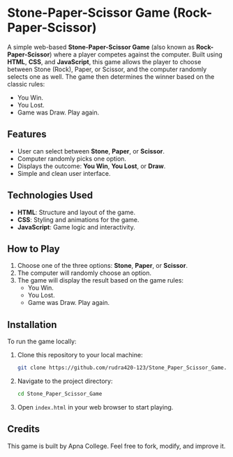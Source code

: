 # Stone-Paper-Scissor Game (Rock-Paper-Scissor)

A simple web-based **Stone-Paper-Scissor Game** (also known as **Rock-Paper-Scissor**) where a player competes against the computer. Built using **HTML**, **CSS**, and **JavaScript**, this game allows the player to choose between Stone (Rock), Paper, or Scissor, and the computer randomly selects one as well. The game then determines the winner based on the classic rules:

- You Win.
- You Lost.
- Game was Draw. Play again.

## Features
- User can select between **Stone**, **Paper**, or **Scissor**.
- Computer randomly picks one option.
- Displays the outcome: **You Win**, **You Lost**, or **Draw**.
- Simple and clean user interface.

## Technologies Used
- **HTML**: Structure and layout of the game.
- **CSS**: Styling and animations for the game.
- **JavaScript**: Game logic and interactivity.

## How to Play
1. Choose one of the three options: **Stone**, **Paper**, or **Scissor**.
2. The computer will randomly choose an option.
3. The game will display the result based on the game rules:
   - You Win.
   - You Lost.
   - Game was Draw. Play again.

## Installation
To run the game locally:

1. Clone this repository to your local machine:
   ```bash
   git clone https://github.com/rudra420-123/Stone_Paper_Scissor_Game.git
   ```
2. Navigate to the project directory:
   ```bash
   cd Stone_Paper_Scissor_Game
   ```
3. Open `index.html` in your web browser to start playing.

## Credits
This game is built by Apna College. Feel free to fork, modify, and improve it.